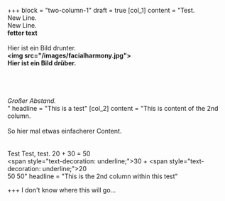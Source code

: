 +++
block = "two-column-1"
draft = true
[col_1]
content = "Test.<br>New Line.<br>New Line.<br><strong>fetter text<br><br></strong>Hier ist ein Bild drunter.<strong><br><img src=\"/images/facialharmony.jpg\"><br>Hier ist ein Bild drüber.<br><br><br><br><br></strong><em>Großer Abstand.</em><strong><br></strong>"
headline = "This is a test"
[col_2]
content = "This is content of the 2nd column.<br><br>So hier mal etwas einfacherer Content.<br><br><br>Test Test, test.             20 + 30 = 50<br>                                   <span style=\"text-decoration: underline;\">30</span> + <span style=\"text-decoration: underline;\">20</span><br>                                   50    50"
headline = "This is the 2nd column within this test"

+++
I don't know where this will go...
